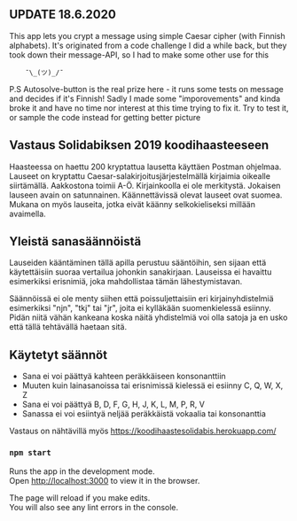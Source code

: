 ## UPDATE 18.6.2020
This app lets you crypt a message using simple Caesar cipher (with Finnish alphabets). It's originated from a code challenge I did a while back, but they took down their message-API, so I had to make some other use for this
        
        ¯\_(ツ)_/¯
        
P.S Autosolve-button is the real prize here - it runs some tests on 
message and decides if it's Finnish! Sadly I made some "imporovements"
and kinda broke it and have no time nor interest at this time trying to fix it. Try to test it, or sample the code instead for
getting better picture

## Vastaus Solidabiksen 2019 koodihaasteeseen

Haasteessa on haettu 200 kryptattua lausetta käyttäen Postman ohjelmaa.
Lauseet on kryptattu Caesar-salakirjoitusjärjestelmällä kirjaimia oikealle siirtämällä.
Aakkostona toimii A-Ö. Kirjainkoolla ei ole merkitystä. Jokaisen lauseen avain on satunnainen.
Käännettävissä olevat lauseet ovat suomea. Mukana on myös lauseita, jotka eivät käänny selkokieliseksi millään avaimella.

## Yleistä sanasäännöistä

Lauseiden kääntäminen tällä apilla perustuu sääntöihin,
sen sijaan että käytettäisiin suoraa vertailua johonkin sanakirjaan.
Lauseissa ei havaittu esimerkiksi erisnimiä, joka mahdollistaa tämän lähestymistavan.

Säännöissä ei ole menty siihen että poissuljettaisiin eri kirjainyhdistelmiä
esimerkiksi "njn", "tkj" tai "jr", joita ei kylläkään suomenkielessä esiinny.
Pidän niitä vähän kankeana koska näitä yhdistelmiä voi olla satoja ja en usko
että tällä tehtävällä haetaan sitä.

## Käytetyt säännöt

- Sana ei voi päättyä kahteen peräkkäiseen konsonanttiin
- Muuten kuin lainasanoissa tai erisnimissä kielessä ei esiinny C, Q, W, X, Z
- Sana ei voi päättyä B, D, F, G, H, J, K, L, M, P, R, V
- Sanassa ei voi esiintyä neljää peräkkäistä vokaalia tai konsonanttia

Vastaus on nähtävillä myös https://koodihaastesolidabis.herokuapp.com/

### `npm start`

Runs the app in the development mode.<br />
Open [http://localhost:3000](http://localhost:3000) to view it in the browser.

The page will reload if you make edits.<br />
You will also see any lint errors in the console.
